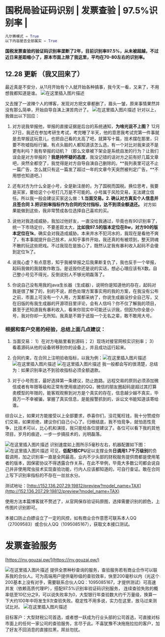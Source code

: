 # 国税局验证码识别 | 发票查验 | 97.5%识别率 | 

```python
凡尔赛模式 = True
以下内容是否全部属实 = True
```

**国税发票查验的验证码识别率垄断了2年，目前识别率97.5%，从未被超越，不过近日来差距缩小了，原本市面上除了我这里，平均在70-80左右的识别率。**

## 12.28 更新 （我又回来了）
最近真是不安分，从11月开始有个人就开始各种搞事，我今天一看，又来了，不用想我都知道是谁。
![在这里插入图片描述](https://img-blog.csdnimg.cn/20201228113609588.png?x-oss-process=image/watermark,type_ZmFuZ3poZW5naGVpdGk,shadow_10,text_aHR0cHM6Ly9ibG9nLmNzZG4ubmV0L2tlcmxvbXo=,size_16,color_FFFFFF,t_70)

又去搜了一波辣个人的博客，发现对方把文章都删了，眉头一皱，原来事情果然并没有那么简单，开始自导自演上演苦肉计了。
![在这里插入图片描述](https://img-blog.csdnimg.cn/20201228111735960.png?x-oss-process=image/watermark,type_ZmFuZ3poZW5naGVpdGk,shadow_10,text_aHR0cHM6Ly9ibG9nLmNzZG4ubmV0L2tlcmxvbXo=,size_16,color_FFFFFF,t_70)
针对以上，我做出以下回应：
1. 对方说我举报他，举报的直接证据是后台的系统通知，**为啥光说不上图？** 12月27日，我还在参加考研生考试，考完睡了半天，他的意思我考试完第一件事就是去举报这玩意儿，也把自己看的太高了吧，就算写十篇，技术摆在那里，只要不吹嘘指标行骗，有点头脑的人都知道该怎么选，有一个对比对我来说不是更有利吗？我有举报的动机？（那么文章被下架会是系统自发的行为？让我们误会是对方举报的？**我是持怀疑的态度**，我没记错的话对方之前有好几篇文章吧，突然全都空了，我觉得是对方自导自演自己删除的。**我列表里可这不止一篇广告，怎么就只有这一篇发了超过一年的文章今天突然被判定广告，**不用想也知道吧。）

2. 还有对方为什么全是小号，全是新注册的，为了国税而国税。换位思考，我要是买家，要给这个小号打几万是不可能的。小号属于风险交易，无法建立信任。所以我一般会建议买家这么做：**1.当面交易。2. 确认对方真实个人信息并且签合同 3.把识别率指标作为合同的交付指标，达不到须全额退还。** 对方如果能做到这些，我非常赞成各位选择自己喜欢的买。

3. 说他对我造成威胁，我加过他好友，一直没给我通过，毕竟也有90识别率了，统一下市场定价，不要差距太大，**比如我97.5的版本定位在8w，对方90的版本定位在1k**。确实会对我造成威胁。本来井水不犯河水的，我现在是看他不爽了，有本事就提升自己技术，从知乎事件开始，我还真的有被烦到，整天阴魂不散的玩这些把戏。不过我现在是放心了，既然认定我有暴利收入起码不会傻到定位1k了。

4. 说我心虚？有点意思，知乎我被举报之后我果断复仇了，我也反手一个举报，起码我做的我就敢作敢当。是诋毁你还是说的实话，想必心理应该有X数。自己整小号见不得光，反倒说别人不够光明磊落了。

5. 你说自己没有用我的java生长器（生成器），说明你是知道他的存在，起码对我是很了解了的，别的不说，颜色处理方案事实用的我的方案，在我没有公布之前，市面上可没有一个人用，方案都采纳了，你说生成器没抄全自己写，又在旧版的有我生成器的开源项目里评论，会有人信吗？你不仅了解我的项目，甚至于还知道我有暴利收入，看来你现实中可能还认识我，但因为你全是小号，我对你却一无所知。我真是不屑于诋毁一个无名之辈，敢不敢用大号。


### 根据和客户交易的经验，总结上面几点建议：
1. 当面交易：
  1）在对方电脑里看到源码；
  2）现场对接官网核实识别率；
  3）看着源码从他的设备转移到你的设备上，并且成功运行起来。


2. 合同约束，在合同上注明验收指标，以我为例：![在这里插入图片描述](https://img-blog.csdnimg.cn/20201228123612274.png)
![在这里插入图片描述](https://img-blog.csdnimg.cn/20201228123727463.png)
![在这里插入图片描述](https://img-blog.csdnimg.cn/20201228123804139.png)
我一般都会写的很清楚，总结为：如果识别率达不到验收指标必须全额退款。

3. 对于小号而言，最好选择第一条建议，防止跑路。远程交易的原则必须添加微信或者有年限等级和正常有使用痕迹的QQ，微信的朋友圈起码是超过其打算卖模型的年限的，能客观观察到对方是个真实的存在，信息越少越不真实，毕竟万一不幸被骗，掌握了真实信息，是能报警抓到的，诉讼文书能知道该寄给谁。


综合以上，如果对方能接受以上全部要求，恭喜你们，没花冤枉钱，我十分赞成你们交易，如果拒绝，建议你们自己小心了。归根结底，我不怕竞争，就怕恶性竞争，比技术可以，比心机和演技，我只能给各位提建议了。各位可以看下我的其他项目，岁月的痕迹，一步一步搞技术的，光明磊落。


![在这里插入图片描述](https://img-blog.csdnimg.cn/20201205010453849.png)
识别速度如上图所示5毫秒左右，机器配置如下图：
![在这里插入图片描述](https://img-blog.csdnimg.cn/20201205010615398.png)
可见，**低配1核CPU**足以支撑业务**日调用1.7千万级别**的负载调用，加之识别率一直是全网最高，业内不少头部的财税服务提供商都是使用笔者的版本，因保密协议不得透露合作关系，在此不举例，毕竟大多数公司都会说自己并非使用爬虫技术实现查验功能，行内人应该都知道的，可自行查证。敢在合同上写下识别率指标的不存在一丝丝水分。

测试地址：[http://152.136.207.29:19812/preview?model_name=TAX](http://152.136.207.29:19812/preview?model_name=TAX)



使用方法本篇博客就不赘述了，从官网保存验证码原图，选择需要识别的颜色，上传图片识别即可。



本接口防止白嫖设立了一定的风控，如有商业合作意愿可联系本人QQ（27009583）或合伙人QQ（1095085167），获取文本接口测试。



# 发票查验服务

[https://inv.gouzai.pw/](https://inv.gouzai.pw/)

![在这里插入图片描述](https://img-blog.csdnimg.cn/20201205015406174.png?x-oss-process=image/watermark,type_ZmFuZ3poZW5naGVpdGk,shadow_10,text_aHR0cHM6Ly9ibG9nLmNzZG4ubmV0L2tlcmxvbXo=,size_16,color_FFFFFF,t_70)
提供全票种秒查询的服务，查验服务若有商业合作可以联系我的合伙人。可为高端用户提供毫秒级的查验效率，快至200毫秒以内（光这个200基本上没有对手，需要联系合伙人QQ：1095085167，才提供测试）可高速并发（依赖高质代理IP），搭配97.5%识别率验证码识别服务，
连续查验失败的概率低至10亿分之9，可以说失败率为0，大型银行年查验数大约千万量级，换算一下大约100年中将发生9次查验失败。稳定性不用多说，实力在这里，放马过来测试比对。
![在这里插入图片描述](https://img-blog.csdnimg.cn/20201205020021938.png)

目标客户：大型财税公司首选，或者想一跃成为行业头部的公司首选，可直接对标市面上的任何一家公司的查验服务，言尽于此。不喜犹豫不决拖拖拉拉的客户，加了好友不回消息的直接拉黑，屌丝勿扰。
